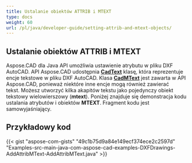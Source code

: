 ```yaml
---
title: Ustalanie obiektów ATTRIB i MTEXT
type: docs
weight: 60
url: /pl/java/developer-guide/setting-attrib-and-mtext-objects/
---
```


## **Ustalanie obiektów ATTRIB i MTEXT**

Aspose.CAD dla Java API umożliwia ustawienie atrybutu w pliku DXF AutoCAD. API Aspose.CAD udostępnia [**CadText**](https://reference.aspose.com/cad/java/com.aspose.cad.fileformats.cad.cadobjects/cadtext) klasę, która reprezentuje encje tekstowe w pliku DXF AutoCAD. Klasa [**CadMText**](https://reference.aspose.com/cad/java/com.aspose.cad.fileformats.cad.cadobjects/CadMText) jest zawarta w API Aspose.CAD, ponieważ niektóre inne encje mogą również zawierać tekst. Możesz utworzyć kilka akapitów tekstu jako pojedynczy obiekt tekstowy wielowierszowy (**mtext**). Poniżej znajduje się demonstracja kodu ustalania atrybutów i obiektów **MTEXT**. Fragment kodu jest samowyjaśniający.

## Przykładowy kod

{{< gist "aspose-com-gists" "49c1b75d9a84e149ecf374ece2c2597d" "Examples-src-main-java-com-aspose-cad-examples-DXFDrawings-AddAttribMText-AddAttribMText.java" >}}

